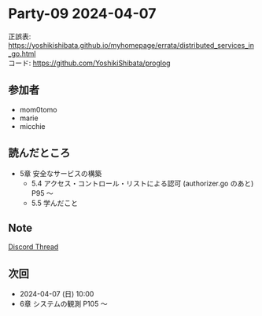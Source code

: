 # Party-09 2024-04-07

正誤表: https://yoshikishibata.github.io/myhomepage/errata/distributed_services_in_go.html  
コード: https://github.com/YoshikiShibata/proglog

## 参加者

- mom0tomo
- marie
- micchie

## 読んだところ

- 5章 安全なサービスの構築
    - 5.4 アクセス・コントロール・リストによる認可 (authorizer.go のあと) P95 〜
    - 5.5 学んだこと

## Note

[Discord Thread](https://discord.com/channels/689414179752247409/725156029033218080/1226331006689345689)

## 次回

- 2024-04-07 (日) 10:00
- 6章 システムの観測 P105 〜

